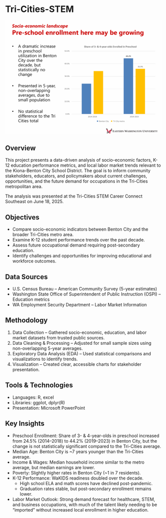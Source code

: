 # Tri-Cities-STEM
![stem](STEM.png)

## Overview
This project presents a data-driven analysis of socio-economic factors, K-12 education performance metrics, and local labor market trends relevant to the Kiona-Benton City School District. The goal is to inform community stakeholders, educators, and policymakers about current challenges, opportunities, and the future demand for occupations in the Tri-Cities metropolitan area.

The analysis was presented at the Tri-Cities STEM Career Connect Southeast on June 18, 2025.

## Objectives
- Compare socio-economic indicators between Benton City and the broader Tri-Cities metro area.
- Examine K-12 student performance trends over the past decade.
- Assess future occupational demand requiring post-secondary education.
- Identify challenges and opportunities for improving educational and workforce outcomes.

## Data Sources
- U.S. Census Bureau – American Community Survey (5-year estimates)
- Washington State Office of Superintendent of Public Instruction (OSPI) – Education metrics
- WA Employment Security Department – Labor Market Information

## Methodology
1. Data Collection – Gathered socio-economic, education, and labor market datasets from trusted public sources.
2. Data Cleaning & Processing – Adjusted for small sample sizes using non-overlapping 5-year averages.
3. Exploratory Data Analysis (EDA) – Used statistical comparisons and visualizations to identify trends.
4. Visualization – Created clear, accessible charts for stakeholder presentation.

## Tools & Technologies
- Languages: R, excel
- Libraries: ggplot, dplyr(R)
- Presentation: Microsoft PowerPoint

## Key Insights
- Preschool Enrollment: Share of 3- & 4-year-olds in preschool increased from 24.5% (2014–2018) to 44.2% (2019–2023) in Benton City, but the change is not statistically significant compared to the Tri-Cities average.
- Median Age: Benton City is ~7 years younger than the Tri-Cities average.
- Income & Wages: Median household income similar to the metro average, but median earnings are lower.
- Poverty: Slightly higher rates in Benton City (~1 in 7 residents).
- K-12 Performance: WaKIDS readiness doubled over the decade.
  - High school ELA and math scores have declined post-pandemic.
  - Graduation rates stable, but post-secondary enrollment remains lower.
- Labor Market Outlook: Strong demand forecast for healthcare, STEM, and business occupations, with much of the talent likely needing to be “imported” without increased local enrollment in higher education.
